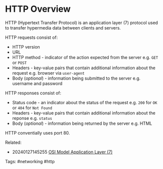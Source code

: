 # HTTP Overview

HTTP (Hypertext Transfer Protocol) is an application layer (7) protocol
used to transfer hypermedia data between clients and servers.

HTTP requests consist of:
  * HTTP version
  * URL
  * HTTP method - indicator of the action expected from the server e.g.
    `GET` or `POST`
  * Headers - key-value pairs that contain additional information about
    the request e.g. browser via `user-agent`
  * Body (*optional*) - information being submitted to the server e.g.
    username and password

HTTP responses consist of:
  * Status code - an indicator about the status of the request e.g.
    `200` for `OK` or `404` for `Not Found`
  * Headers - key-value pairs that contain additional information about
    the reponse e.g. `status`
  * Body (*optional*) - information being returned by the server e.g.
    HTML

HTTP conventially uses port 80.

Related:
  * 20240127145255 [OSI Model Application Layer (7)](../networking/20240127145255.md)

Tags:
  #networking #http
